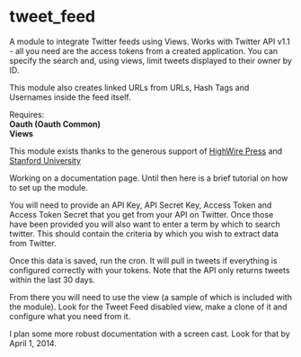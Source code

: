 tweet_feed
==========

A module to integrate Twitter feeds using Views. Works with Twitter API v1.1 - all you need are the access tokens from a created application. You can specify the search and, using views, limit tweets displayed to their owner by ID. 

This module also creates linked URLs from URLs, Hash Tags and Usernames inside the feed itself.

Requires:<br />
<b>Oauth (Oauth Common)</b><br />
<b>Views</b>

This module exists thanks to the generous support of <a href="http://highwire.org">HighWire Press</a> and <a href="http://stanford.edu">Stanford University</a>

Working on a documentation page. Until then here is a brief tutorial on how to set up the module. 

You will need to provide an API Key, API Secret Key, Access Token and Access Token Secret that you get from your API on Twitter. Once those have been provided you will also want to enter a term by which to search twitter. This should contain the criteria by which you wish to extract data from Twitter.

Once this data is saved, run the cron. It will pull in tweets if everything is configured correctly with your tokens. Note that the API only returns tweets within the last 30 days.

From there you will need to use the view (a sample of which is included with the module). Look for the Tweet Feed disabled view, make a clone of it and configure what you need from it.

I plan some more robust documentation with a screen cast. Look for that by April 1, 2014.

